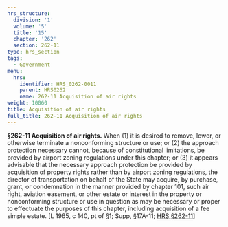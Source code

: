 ```yaml
---
hrs_structure:
  division: '1'
  volume: '5'
  title: '15'
  chapter: '262'
  section: 262-11
type: hrs_section
tags:
  - Government
menu:
  hrs:
    identifier: HRS_0262-0011
    parent: HRS0262
    name: 262-11 Acquisition of air rights
weight: 10060
title: Acquisition of air rights
full_title: 262-11 Acquisition of air rights
---
```

**§262-11 Acquisition of air rights.** When (1) it is desired to remove, lower, or otherwise terminate a nonconforming structure or use; or (2) the approach protection necessary cannot, because of constitutional limitations, be provided by airport zoning regulations under this chapter; or (3) it appears advisable that the necessary approach protection be provided by acquisition of property rights rather than by airport zoning regulations, the director of transportation on behalf of the State may acquire, by purchase, grant, or condemnation in the manner provided by chapter 101, such air right, aviation easement, or other estate or interest in the property or nonconforming structure or use in question as may be necessary or proper to effectuate the purposes of this chapter, including acquisition of a fee simple estate. [L 1965, c 140, pt of §1; Supp, §17A-11; [HRS §262-11](/title-15/chapter-262/section-262-11/)]